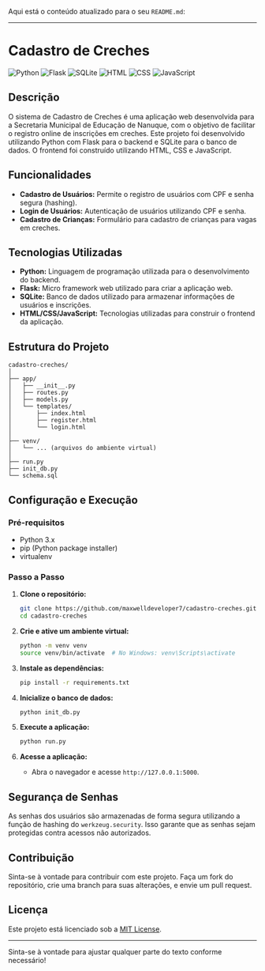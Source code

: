 Aqui está o conteúdo atualizado para o seu `README.md`:

---

# Cadastro de Creches

![Python](https://img.shields.io/badge/Python-3.10.12-blue.svg)
![Flask](https://img.shields.io/badge/Flask-3.0.3-green.svg)
![SQLite](https://img.shields.io/badge/SQLite-3.35.5-orange.svg)
![HTML](https://img.shields.io/badge/HTML-5-red.svg)
![CSS](https://img.shields.io/badge/CSS-3-blue.svg)
![JavaScript](https://img.shields.io/badge/JavaScript-ES6-yellow.svg)

## Descrição

O sistema de Cadastro de Creches é uma aplicação web desenvolvida para a Secretaria Municipal de Educação de Nanuque, com o objetivo de facilitar o registro online de inscrições em creches. Este projeto foi desenvolvido utilizando Python com Flask para o backend e SQLite para o banco de dados. O frontend foi construído utilizando HTML, CSS e JavaScript.

## Funcionalidades

- **Cadastro de Usuários:** Permite o registro de usuários com CPF e senha segura (hashing).
- **Login de Usuários:** Autenticação de usuários utilizando CPF e senha.
- **Cadastro de Crianças:** Formulário para cadastro de crianças para vagas em creches.

## Tecnologias Utilizadas

- **Python:** Linguagem de programação utilizada para o desenvolvimento do backend.
- **Flask:** Micro framework web utilizado para criar a aplicação web.
- **SQLite:** Banco de dados utilizado para armazenar informações de usuários e inscrições.
- **HTML/CSS/JavaScript:** Tecnologias utilizadas para construir o frontend da aplicação.

## Estrutura do Projeto

```plaintext
cadastro-creches/
│
├── app/
│   ├── __init__.py
│   ├── routes.py
│   ├── models.py
│   └── templates/
│       ├── index.html
│       ├── register.html
│       └── login.html
│
├── venv/
│   └── ... (arquivos do ambiente virtual)
│
├── run.py
├── init_db.py
└── schema.sql
```

## Configuração e Execução

### Pré-requisitos

- Python 3.x
- pip (Python package installer)
- virtualenv

### Passo a Passo

1. **Clone o repositório:**
   ```bash
   git clone https://github.com/maxwelldeveloper7/cadastro-creches.git
   cd cadastro-creches
   ```

2. **Crie e ative um ambiente virtual:**
   ```bash
   python -m venv venv
   source venv/bin/activate  # No Windows: venv\Scripts\activate
   ```

3. **Instale as dependências:**
   ```bash
   pip install -r requirements.txt
   ```

4. **Inicialize o banco de dados:**
   ```bash
   python init_db.py
   ```

5. **Execute a aplicação:**
   ```bash
   python run.py
   ```

6. **Acesse a aplicação:**
   - Abra o navegador e acesse `http://127.0.0.1:5000`.

## Segurança de Senhas

As senhas dos usuários são armazenadas de forma segura utilizando a função de hashing do `werkzeug.security`. Isso garante que as senhas sejam protegidas contra acessos não autorizados.

## Contribuição

Sinta-se à vontade para contribuir com este projeto. Faça um fork do repositório, crie uma branch para suas alterações, e envie um pull request.

## Licença

Este projeto está licenciado sob a [MIT License](LICENSE).

---

Sinta-se à vontade para ajustar qualquer parte do texto conforme necessário!